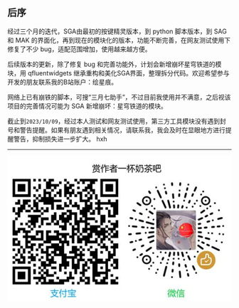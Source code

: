 ## 后序

经过三个月的迭代，SGA由最初的按键精灵版本，到 python 脚本版本，到 SAG 和 MAK 的界面化，再到现在的模块化的版本，功能不断完善，在网友测试使用下修复了不少 bug，适配范围增加，使用越来越方便。

后续版本的更新，除了修复 bug 和完善功能外，计划会新增崩坏星穹铁道的模块，用 qfluentwidgets 继承重构和美化SGA界面，整理拆分代码。欢迎希望参与开发的朋友联系我的B站账户：绘星痕。

网络上已有崩铁的脚本，可搜“三月七助手”，不过目前我使用并不满意，之后视该项目的完善情况可能为 SGA 新增崩坏：星穹铁道的模块。

截止到`2023/10/09`，经过本人测试和网友测试使用，第三方工具模块没有遇到封号和警告提醒。如果有朋友遇到相关情况，请联系我，我会及时在显眼地方进行提醒警告，抑制损失进一步扩大。 hxh

---

![image034](.\image\image034.jpg)

